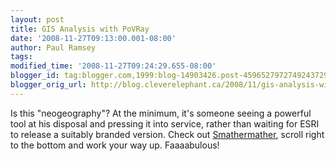 ```yaml
---
layout: post
title: GIS Analysis with PoVRay
date: '2008-11-27T09:13:00.001-08:00'
author: Paul Ramsey
tags: 
modified_time: '2008-11-27T09:24:29.655-08:00'
blogger_id: tag:blogger.com,1999:blog-14903426.post-4596527972749243729
blogger_orig_url: http://blog.cleverelephant.ca/2008/11/gis-analysis-with-povray.html
---
```


Is this "neogeography"? At the minimum, it's someone seeing a powerful tool at his disposal and pressing it into service, rather than waiting for ESRI to release a suitably branded version. Check out [Smathermather](http://smathermather.wordpress.com/), scroll right to the bottom and work your way up. Faaaabulous!

